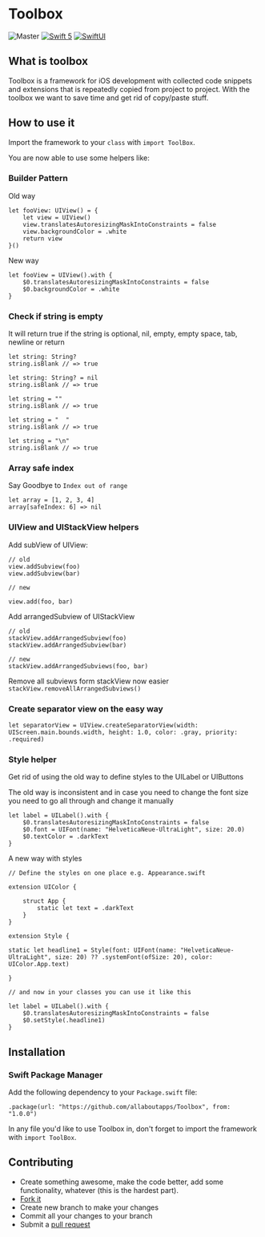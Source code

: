 # Toolbox

![Master](https://github.com/allaboutapps/Toolbox/workflows/Master/badge.svg?branch=master)
[![Swift 5](https://img.shields.io/badge/swift5-Swift5-orange)](https://developer.apple.com/swift)
[![SwiftUI](https://img.shields.io/badge/swiftUI-SwiftUI%20Ready-blue)](https://developer.apple.com/xcode/swiftui/)

## What is toolbox

Toolbox is a framework for iOS development with collected code snippets and extensions that is repeatedly copied from project to project. With the toolbox we want to save time and get rid of copy/paste stuff.

## How to use it

Import the framework to your  `class` with `import ToolBox`.

You are now able to use some helpers like:

### Builder Pattern

Old way
```
let fooView: UIView() = { 
    let view = UIView()
    view.translatesAutoresizingMaskIntoConstraints = false
    view.backgroundColor = .white
    return view
}()
```
New way
```
let fooView = UIView().with { 
    $0.translatesAutoresizingMaskIntoConstraints = false
    $0.backgroundColor = .white
}
```

### Check if string is empty

It will return true if the string is optional, nil, empty, empty space, tab, newline or return

```
let string: String?
string.isBlank // => true

let string: String? = nil
string.isBlank // => true

let string = ""
string.isBlank // => true

let string = "  "
string.isBlank // => true

let string = "\n"
string.isBlank // => true
```

### Array safe index

Say Goodbye to `Index out of range`
```
let array = [1, 2, 3, 4]
array[safeIndex: 6] => nil
```

### UIView and UIStackView helpers

Add subView of UIView:

```
// old
view.addSubview(foo)
view.addSubview(bar)

// new

view.add(foo, bar)
```

Add arrangedSubview of UIStackView

```
// old
stackView.addArrangedSubview(foo)
stackView.addArrangedSubview(bar)

// new
stackView.addArrangedSubviews(foo, bar)
```

Remove all subviews form stackView now easier
`stackView.removeAllArrangedSubviews()`

### Create separator view on the easy way

```
let separatorView = UIView.createSeparatorView(width: UIScreen.main.bounds.width, height: 1.0, color: .gray, priority: .required)
```

### Style helper

Get rid of using the old way to define styles to the UILabel or UIButtons

The old way is inconsistent and in case you need to change the font size you need to go all through and change it manually
```
let label = UILabel().with {
    $0.translatesAutoresizingMaskIntoConstraints = false
    $0.font = UIFont(name: "HelveticaNeue-UltraLight", size: 20.0)
    $0.textColor = .darkText
}
```

A new way with styles
```
// Define the styles on one place e.g. Appearance.swift

extension UIColor {

    struct App {
        static let text = .darkText
    }
}

extension Style {

static let headline1 = Style(font: UIFont(name: "HelveticaNeue-UltraLight", size: 20) ?? .systemFont(ofSize: 20), color: UIColor.App.text)

}

// and now in your classes you can use it like this

let label = UILabel().with {
    $0.translatesAutoresizingMaskIntoConstraints = false
    $0.setStyle(.headline1)
}

```


## Installation

### Swift Package Manager

Add the following dependency to your `Package.swift` file:

```
.package(url: "https://github.com/allaboutapps/Toolbox", from: "1.0.0")
```
In any file you'd like to use Toolbox in, don't forget to import the framework with `import ToolBox`.

## Contributing

* Create something awesome, make the code better, add some functionality,
  whatever (this is the hardest part).
* [Fork it](http://help.github.com/forking/)
* Create new branch to make your changes
* Commit all your changes to your branch
* Submit a [pull request](http://help.github.com/pull-requests/)
